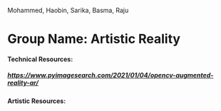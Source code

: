 Mohammed, Haobin, Sarika, Basma, Raju

# Group Name: Artistic Reality

#### Technical Resources: 
##### https://www.pyimagesearch.com/2021/01/04/opencv-augmented-reality-ar/




#### Artistic Resources:
